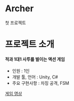 # Archer
첫 프로젝트 


# 프로젝트 소개 

#### 적과 1대1 사투를 벌이는 액션 게임 

* 인원 : 1인
* 개발 툴, 언어 : Unity, C#
* 주요 구현사항 : 차징 공격, FSM

[게임 영상](https://www.youtube.com/watch?v=-nHxvbjlUpM)
